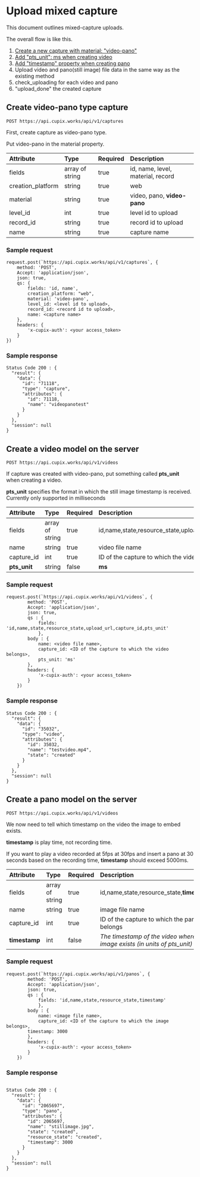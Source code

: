 # Upload mixed capture
This document outlines mixed-capture uploads.



The overall flow is like this.
1. [Create a new capture with material: "video-pano"](#create-video-pano-type-capture)
2. [Add "pts_unit": ms when creating video](#create-a-video-model-on-the-server)
3. [Add "timestamp" property when creating pano](#create-a-pano-model-on-the-server)
4. Upload video and pano(still image) file data in the same way as the existing method
5. check_uploading for each video and pano
6. "upload_done" the created capture

## Create video-pano type capture

`POST https://api.cupix.works/api/v1/captures`

First, create capture as video-pano type. 

Put video-pano in the material property.

| Attribute | Type   | Required | Description     |
|:----------|:----------|:----------|:----------|
| fields    | array of string    | true   | id, name, level, material, record	    |
| creation_platform    | string   | true   | web   |
| material    | string    | true   | video, pano, **video-pano**  |
| level_id   | int   | true   |  level id to upload  |
| record_id    | string   | true   | record id to upload    |
| name    | string    | true    | capture name   |

### Sample request 
```
request.post(`https://api.cupix.works/api/v1/captures`, {
    method: 'POST',
    Accept: 'application/json',
    json: true,
    qs: {
        fields: 'id, name',
        creation_platform: "web",
        material: 'video-pano',
        level_id: <level id to upload>,
        record_id: <record id to upload>,
        name: <capture name>
    },
    headers: {
        'x-cupix-auth': <your access_token>
    }
})
```


### Sample response
```
Status Code 200 : {
  "result": {
    "data": {
      "id": "71118",
      "type": "capture",
      "attributes": {
        "id": 71118,
        "name": "videopanotest"
      }
    }
  },
  "session": null
}
``` 

## Create a video model on the server

`POST https://api.cupix.works/api/v1/videos`

If capture was created with video-pano, put something called **pts_unit** when creating a video.


**pts_unit** specifies the format in which the still image timestamp is received.
Currently only supported in milliseconds

| Attribute | Type   | Required | Description     |
|:----------|:----------|:----------|:----------|
| fields    | array of string    | true   | id,name,state,resource_state,upload_url,**pts_unit**  |
| name    | string   | true    | video file name    |
| capture_id   | int   | true   | ID of the capture to which the video belongs   |
|  **pts_unit**  | string   | false   | **ms** |

### Sample request 
```
request.post(`https://api.cupix.works/api/v1/videos`, {
        method: 'POST',
        Accept: 'application/json',
        json: true,
        qs : { 
            fields: 'id,name,state,resource_state,upload_url,capture_id,pts_unit'
            },
        body : {
            name: <video file name>,
            capture_id: <ID of the capture to which the video belongs>,
			pts_unit: 'ms'
        },
        headers: {
            'x-cupix-auth': <your access_token>
        }
    })
```

### Sample response
```
Status Code 200 : {
  "result": {
    "data": {
      "id": "35032",
      "type": "video",
      "attributes": {
        "id": 35032,
        "name": "testvideo.mp4",
        "state": "created"
      }
    }
  },
  "session": null
}
``` 

## Create a pano model on the server

`POST https://api.cupix.works/api/v1/videos`

We now need to tell which timestamp on the video the image to embed exists.

**timestamp** is play time, not recording time. 

If you want to play a video recorded at 5fps at 30fps and insert a pano at 30 seconds based on the recording time, **timestamp** should exceed 5000ms.

| Attribute | Type   | Required | Description     |
|:----------|:----------|:----------|:----------|
| fields    | array of string    | true   | id,name,state,resource_state,**timestamp**  |
| name    | string   | true    | image file name    |
| capture_id   | int   | true   | ID of the capture to which the pano belongs   |
|  **timestamp** | int   | false   | *The timestamp of the video where the image exists (in units of pts_unit)*    |

### Sample request 
```
request.post(`https://api.cupix.works/api/v1/panos`, {
        method: 'POST',
        Accept: 'application/json',
        json: true,
        qs : { 
            fields: 'id,name,state,resource_state,timestamp'
            },
        body : {
            name: <image file name>,
            capture_id: <ID of the capture to which the image belongs>,
	    timestamp: 3000
        },
        headers: {
            'x-cupix-auth': <your access_token>
        }
    })
```

### Sample response
```

Status Code 200 : {
  "result": {
    "data": {
      "id": "2065697",
      "type": "pano",
      "attributes": {
        "id": 2065697,
        "name": "stillimage.jpg",
        "state": "created",
        "resource_state": "created",
        "timestamp": 3000
      }
    }
  },
  "session": null
}

``` 



